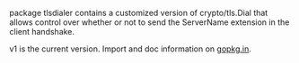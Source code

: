 package tlsdialer contains a customized version of crypto/tls.Dial that allows
control over whether or not to send the ServerName extension in the client
handshake.

v1 is the current version.  Import and doc information on
[gopkg.in](http://gopkg.in/getlantern/tlsdialer.v1).
